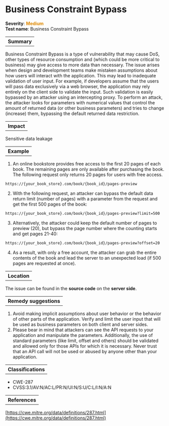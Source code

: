 # Business Constraint Bypass

<b>Severity</b>: <b><font color="#DE8800">Medium</font></b><br>
<b>Test name</b>: Business Constraint Bypass

<table id="simple-table">
    <tr>
        <th><strong>Summary</strong></th>
    </tr>
</table>

Business Constraint Bypass is a type of vulnerability that may cause DoS, other types of resource consumption and (which could be more critical to business) may give access to more data than necessary. The issue arises when design and development teams make mistaken assumptions about how users will interact with the application. This may lead to inadequate validation of user input. For example, if developers assume that the users will pass data exclusively via a web browser, the application may rely entirely on the client side to validate the input. Such validation is easily bypassed by an attacker using an intercepting proxy. To perform an attack, the attacker looks for parameters with numerical values that control the amount of returned data (or other business parameters) and tries to change (increase) them, bypassing the default returned data restriction.


<table id="simple-table">
    <tr>
        <th><strong>Impact</strong></th>
    </tr>
</table>

Sensitive data leakage 


<table id="simple-table">
    <tr>
        <th><strong>Example</strong></th>
    </tr>
</table>

1. An online bookstore provides free access to the first 20 pages of each book. The remaining pages are only available after purchasing the book. The following request only returns 20 pages for users with free access.
```
https://{your_book_store}.com/book/{book_id}/pages-preview
```
2. With the following request, an attacker can bypass the default data return limit (number of pages) with a parameter from the request and get the first 500 pages of the book:
```
https://{your_book_store}.com/book/{book_id}/pages-preview?limit=500
```
3. Alternatively, the attacker could keep the default number of pages to preview (20), but bypass the page number where the counting starts and get pages 21-40:
```
https://{your_book_store}.com/book/{book_id}/pages-preview?offset=20
```
4. As a result, with only a free account, the attacker can grab the entire contents of the book and lead the server to an unexpected load (if 500 pages are requested at once).


<table id="simple-table">
    <tr>
        <th><strong>Location</strong></th>
    </tr>
</table>

The issue can be found in the **source code** on the **server side**.


<table id="simple-table">
    <tr>
        <th><strong>Remedy suggestions</strong></th>
    </tr>
</table>

1. Avoid making implicit assumptions about user behavior or the behavior of other parts of the application. Verify and limit the user input that will be used as business parameters on both client and server sides.
2. Please bear in mind that attackers can see the API requests to your application and manipulate the parameters. Additionally, the use of standard parameters (like limit, offset and others) should be validated and allowed only for those APIs for which it is necessary. Never trust that an API call will not be used or abused by anyone other than your application.

<table id="simple-table">
    <tr>
        <th><strong>Classifications</strong></th>
    </tr>
</table>

* CWE-287
* CVSS:3.1/AV:N/AC:L/PR:N/UI:N/S:U/C:L/I:N/A:N


<table id="simple-table">
    <tr>
        <th><strong>References</strong></th>
    </tr>
</table>

[https://cwe.mitre.org/data/definitions/287.html](https://cwe.mitre.org/data/definitions/287.html)